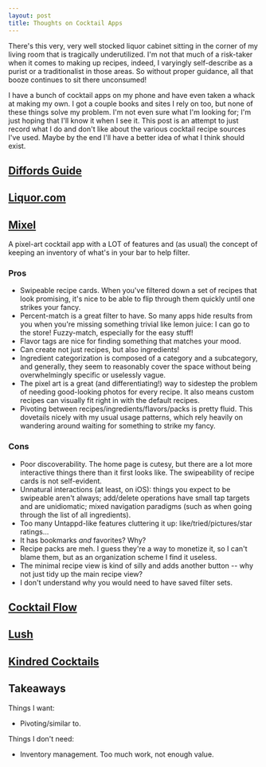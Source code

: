 ```yaml
---
layout: post
title: Thoughts on Cocktail Apps
---
```


There's this very, very well stocked liquor cabinet sitting in the corner of my living room that is tragically underutilized. I'm not that much of a risk-taker when it comes to making up recipes, indeed, I varyingly self-describe as a purist or a traditionalist in those areas. So without proper guidance, all that booze continues to sit there unconsumed!

I have a bunch of cocktail apps on my phone and have even taken a whack at making my own. I got a couple books and sites I rely on too, but none of these things solve my problem. I'm not even sure what I'm looking for; I'm just hoping that I'll know it when I see it. This post is an attempt to just record what I do and don't like about the various cocktail recipe sources I've used. Maybe by the end I'll have a better idea of what I think should exist.

## [Diffords Guide](https://www.diffordsguide.com/)

## [Liquor.com](https://www.liquor.com/)

## [Mixel](https://www.mixelcocktails.com/)

A pixel-art cocktail app with a LOT of features and (as usual) the concept of keeping an inventory of what's in your bar to help filter.

### Pros

- Swipeable recipe cards. When you've filtered down a set of recipes that look promising, it's nice to be able to flip through them quickly until one strikes your fancy.
- Percent-match is a great filter to have. So many apps hide results from you when you're missing something trivial like lemon juice: I can go to the store! Fuzzy-match, especially for the easy stuff!
- Flavor tags are nice for finding something that matches your mood.
- Can create not just recipes, but also ingredients!
- Ingredient categorization is composed of a category and a subcategory, and generally, they seem to reasonably cover the space without being overwhelmingly specific or uselessly vague.
- The pixel art is a great (and differentiating!) way to sidestep the problem of needing good-looking photos for every recipe. It also means custom recipes can visually fit right in with the default recipes.
- Pivoting between recipes/ingredients/flavors/packs is pretty fluid. This dovetails nicely with my usual usage patterns, which rely heavily on wandering around waiting for something to strike my fancy.

### Cons

- Poor discoverability. The home page is cutesy, but there are a lot more interactive things there than it first looks like. The swipeability of recipe cards is not self-evident.
- Unnatural interactions (at least, on iOS): things you expect to be swipeable aren't always; add/delete operations have small tap targets and are unidiomatic; mixed navigation paradigms (such as when going through the list of all ingredients).
- Too many Untappd-like features cluttering it up: like/tried/pictures/star ratings...
- It has bookmarks _and_ favorites? Why?
- Recipe packs are meh. I guess they're a way to monetize it, so I can't blame them, but as an organization scheme I find it useless.
- The minimal recipe view is kind of silly and adds another button -- why not just tidy up the main recipe view?
- I don't understand why you would need to have saved filter sets.

## [Cocktail Flow](https://apps.apple.com/us/app/cocktail-flow-drink-recipes/id486811622)

## [Lush](http://lushapp.co/)

## [Kindred Cocktails](https://kindredcocktails.com/)

## Takeaways

Things I want:

- Pivoting/similar to.

Things I don't need:

- Inventory management. Too much work, not enough value.

